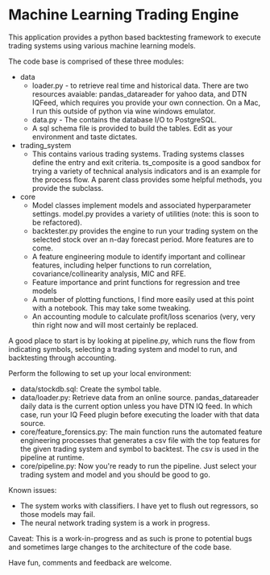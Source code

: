# Machine Learning Trading Engine
This application provides a python based backtesting framework to execute trading systems using various machine learning models.

The code base is comprised of these three modules:
* data
  * loader.py - to retrieve real time and historical data.  There are two resources avaiable: pandas_datareader for yahoo data, and DTN IQFeed, which requires you provide your own connection.  On a Mac, I run this outside of python via wine windows emulator.
  * data.py - The contains the database I/O to PostgreSQL.  
  * A sql schema file is provided to build the tables.  Edit as your environment and taste dictates.
* trading_system
  * This contains various trading systems.  Trading systems classes define the entry and exit criteria.   ts_composite is a good sandbox for trying a variety of technical analysis indicators and is an example for the process flow.  A parent class provides some helpful methods, you provide the subclass.  
* core
  * Model classes implement models and associated hyperparameter settings.  model.py provides a variety of utilities (note: this is soon to be refactored).
  * backtester.py provides the engine to run your trading system on the selected stock over an n-day forecast period.  More features are to come.
  * A feature engineering module to identify important and collinear features, including helper functions to run correlation, covariance/collinearity analysis, MIC and RFE.
  * Feature importance and print functions for regression and tree models
  * A number of plotting functions, I find more easily used at this point with a notebook.  This may take some tweaking.
  * An accounting module to calculate profit/loss scenarios (very, very thin right now and will most certainly be replaced.

A good place to start is by looking at pipeline.py, which runs the flow from indicating symbols, selecting a trading system and model to run, and backtesting through accounting.

Perform the following to set up your local environment:
- data/stockdb.sql: Create the symbol table.
- data/loader.py: Retrieve data from an online source.  pandas_datareader daily data is the current option unless you have DTN IQ feed.  In which case, run your IQ Feed plugin before executing the loader with that data source.
- core/feature_forensics.py: The main function runs the automated feature engineering processes that generates a csv file with the top features for the given trading system and symbol to backtest.  The csv is used in the pipeline at runtime.
- core/pipeline.py:  Now you're ready to run the pipeline.  Just select your trading system and model and you should be good to go.

Known issues:
- The system works with classifiers. I have yet to flush out regressors, so those models may fail.
- The neural network trading system is a work in progress.

Caveat: This is a work-in-progress and as such is prone to potential bugs and sometimes large changes to the architecture of the code base.  

Have fun, comments and feedback are welcome.



